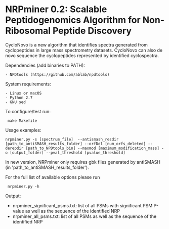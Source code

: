 # NRPminer 0.2: Scalable Peptidogenomics Algorithm for Non-Ribosomal Peptide Discovery 

CycloNovo is a new algorithm that identifies spectra generated from cyclopeptides in large mass spectrometry datasets. CycloNovo can also de novo sequence the cyclopeptides represented by identified cyclospectra.


Dependencies (add binaries to PATH):

	- NPDtools (https://github.com/ablab/npdtools)

System requirements:

	- Linux or macOS
	- Python 2.7
	- GNU sed 

To configure/test run:

     make Makefile

Usage examples: 


	nrpminer.py -s [spectrum_file]  --antismash_resdir [path_to_antiSMASH_results_folder] --orfDel [num_orfs_deleted] --derepdir [path_to_NPDtools_bin] --maxmod [maximum_modification_mass] -o [output_folder] --pval_threshold [pvalue_threshold]      


In new version, NRPminer only requires gbk files generated by antiSMASH (in 'path_to_antiSMASH_results_folder').

For the full list of available options please run

     nrpminer.py -h


Output:

* nrpminer_significant_psms.txt:                    list of all PSMs with significant PSM P-value as well as the sequence of the identified NRP
* nrpminer_all_psms.txt:                    list of all PSMs as well as the sequence of the identified NRP

